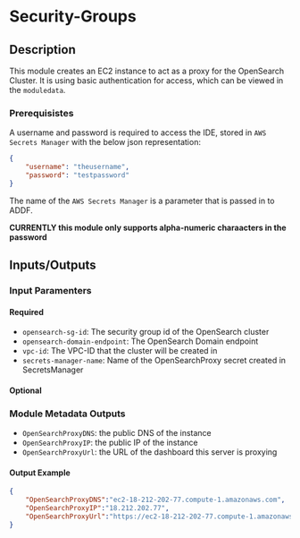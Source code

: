 # Security-Groups


## Description

This module creates an EC2 instance to act as a proxy for the OpenSearch Cluster.  It is using basic authentication for access, which can be viewed in the `moduledata`.

### Prerequisistes

A username and password is required to access the IDE, stored in `AWS Secrets Manager` with the below json representation:

```json
{
    "username": "theusername",
    "password": "testpassword"
}
```

The name of the  `AWS Secrets Manager`  is a parameter that is passed in to ADDF.

<b> CURRENTLY this module only supports alpha-numeric charaacters in the password </b>

## Inputs/Outputs

### Input Paramenters

#### Required

- `opensearch-sg-id`: The security group id of the OpenSearch cluster
- `opensearch-domain-endpoint`: The OpenSearch Domain endpoint
- `vpc-id`: The VPC-ID that the cluster will be created in
- `secrets-manager-name`: Name of the OpenSearchProxy secret created in SecretsManager
#### Optional


### Module Metadata Outputs
- `OpenSearchProxyDNS`: the public DNS of the instance
- `OpenSearchProxyIP`: the public IP of the instance
- `OpenSearchProxyUrl`: the URL of the dashboard this server is proxying


#### Output Example
```json
{
    "OpenSearchProxyDNS":"ec2-18-212-202-77.compute-1.amazonaws.com",
    "OpenSearchProxyIP":"18.212.202.77",
    "OpenSearchProxyUrl":"https://ec2-18-212-202-77.compute-1.amazonaws.com/_dashboards/",
}

```
